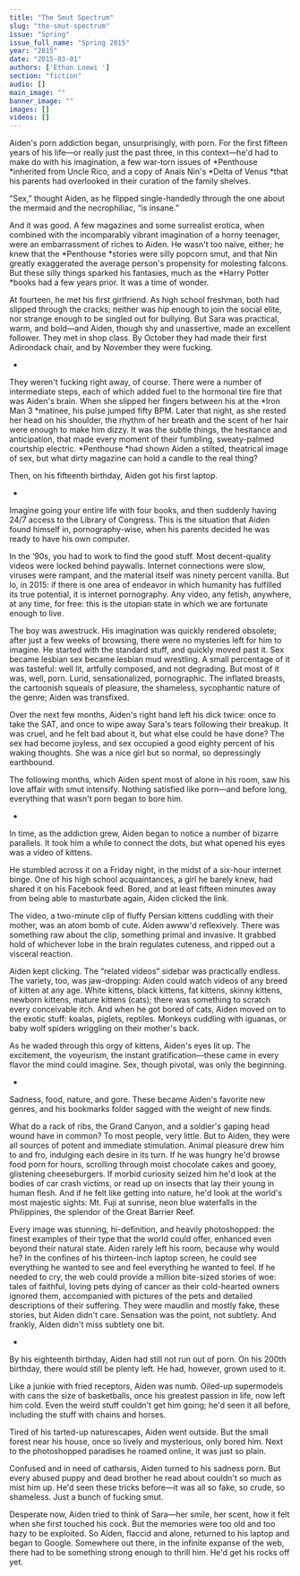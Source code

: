 ```yaml
---
title: "The Smut Spectrum"
slug: "the-smut-spectrum"
issue: "Spring"
issue_full_name: "Spring 2015"
year: "2015"
date: "2015-03-01"
authors: ['Ethan Loewi ']
section: "fiction"
audio: []
main_image: ""
banner_image: ""
images: []
videos: []
---
```

Aiden's porn addiction began, unsurprisingly, with porn. For the first fifteen years of his life—or really just the past three, in this context—he'd had to make do with his imagination, a few war-torn issues of *Penthouse *inherited from Uncle Rico, and a copy of Anaïs Nin's *Delta of Venus *that his parents had overlooked in their curation of the family shelves.

 “Sex,” thought Aiden, as he flipped single-handedly through the one about the mermaid and the necrophiliac, “is insane.”

 And it was good. A few magazines and some surrealist erotica, when combined with the incomparably vibrant imagination of a horny teenager, were an embarrassment of riches to Aiden. He wasn't too naïve, either; he knew that the *Penthouse *stories were silly popcorn smut, and that Nin greatly exaggerated the average person's propensity for molesting falcons. But these silly things sparked his fantasies, much as the *Harry Potter *books had a few years prior. It was a time of wonder.

 At fourteen, he met his first girlfriend. As high school freshman, both had slipped through the cracks; neither was hip enough to join the social elite, nor strange enough to be singled out for bullying. But Sara was practical, warm, and bold—and Aiden, though shy and unassertive, made an excellent follower. They met in shop class. By October they had made their first Adirondack chair, and by November they were fucking.

 *

 They weren't fucking right away, of course. There were a number of intermediate steps, each of which added fuel to the hormonal tire fire that was Aiden's brain. When she slipped her fingers between his at the *Iron Man 3 *matinee, his pulse jumped fifty BPM. Later that night, as she rested her head on his shoulder, the rhythm of her breath and the scent of her hair were enough to make him dizzy. It was the subtle things, the hesitance and anticipation, that made every moment of their fumbling, sweaty-palmed courtship electric. *Penthouse *had shown Aiden a stilted, theatrical image of sex, but what dirty magazine can hold a candle to the real thing?

 Then, on his fifteenth birthday, Aiden got his first laptop.

 *

 Imagine going your entire life with four books, and then suddenly having 24/7 access to the Library of Congress. This is the situation that Aiden found himself in, pornography-wise, when his parents decided he was ready to have his own computer.

 In the ‘90s, you had to work to find the good stuff. Most decent-quality videos were locked behind paywalls. Internet connections were slow, viruses were rampant, and the material itself was ninety percent vanilla. But lo, in 2015: if there is one area of endeavor in which humanity has fulfilled its true potential, it is internet pornography. Any video, any fetish, anywhere, at any time, for free: this is the utopian state in which we are fortunate enough to live.

 The boy was awestruck. His imagination was quickly rendered obsolete; after just a few weeks of browsing, there were no mysteries left for him to imagine. He started with the standard stuff, and quickly moved past it. Sex became lesbian sex became lesbian mud wrestling. A small percentage of it was tasteful: well lit, artfully composed, and not degrading. But most of it was, well, porn. Lurid, sensationalized, pornographic. The inflated breasts, the cartoonish squeals of pleasure, the shameless, sycophantic nature of the genre; Aiden was transfixed.

 Over the next few months, Aiden's right hand left his dick twice: once to take the SAT, and once to wipe away Sara's tears following their breakup. It was cruel, and he felt bad about it, but what else could he have done? The sex had become joyless, and sex occupied a good eighty percent of his waking thoughts. She was a nice girl but so normal, so depressingly earthbound.

 The following months, which Aiden spent most of alone in his room, saw his love affair with smut intensify. Nothing satisfied like porn—and before long, everything that wasn't porn began to bore him.

 *

 In time, as the addiction grew, Aiden began to notice a number of bizarre parallels. It took him a while to connect the dots, but what opened his eyes was a video of kittens.

 He stumbled across it on a Friday night, in the midst of a six-hour internet binge. One of his high school acquaintances, a girl he barely knew, had shared it on his Facebook feed. Bored, and at least fifteen minutes away from being able to masturbate again, Aiden clicked the link.

 The video, a two-minute clip of fluffy Persian kittens cuddling with their mother, was an atom bomb of cute. Aiden awww'd reflexively. There was something raw about the clip, something primal and invasive. It grabbed hold of whichever lobe in the brain regulates cuteness, and ripped out a visceral reaction.

 Aiden kept clicking. The “related videos” sidebar was practically endless. The variety, too, was jaw-dropping: Aiden could watch videos of any breed of kitten at any age. White kittens, black kittens, fat kittens, skinny kittens, newborn kittens, mature kittens (cats); there was something to scratch every conceivable itch. And when he got bored of cats, Aiden moved on to the exotic stuff: koalas, piglets, reptiles. Monkeys cuddling with iguanas, or baby wolf spiders wriggling on their mother's back.

 As he waded through this orgy of kittens, Aiden's eyes lit up. The excitement, the voyeurism, the instant gratification—these came in every flavor the mind could imagine. Sex, though pivotal, was only the beginning.

 *

 Sadness, food, nature, and gore. These became Aiden's favorite new genres, and his bookmarks folder sagged with the weight of new finds.

 What do a rack of ribs, the Grand Canyon, and a soldier's gaping head wound have in common? To most people, very little. But to Aiden, they were all sources of potent and immediate stimulation. Animal pleasure drew him to and fro, indulging each desire in its turn. If he was hungry he'd browse food porn for hours, scrolling through moist chocolate cakes and gooey, glistening cheeseburgers. If morbid curiosity seized him he'd look at the bodies of car crash victims, or read up on insects that lay their young in human flesh. And if he felt like getting into nature, he'd look at the world's most majestic sights: Mt. Fuji at sunrise, neon blue waterfalls in the Philippines, the splendor of the Great Barrier Reef.

 Every image was stunning, hi-definition, and heavily photoshopped: the finest examples of their type that the world could offer, enhanced even beyond their natural state. Aiden rarely left his room, because why would he? In the confines of his thirteen-inch laptop screen, he could see everything he wanted to see and feel everything he wanted to feel. If he needed to cry, the web could provide a million bite-sized stories of woe: tales of faithful, loving pets dying of cancer as their cold-hearted owners ignored them, accompanied with pictures of the pets and detailed descriptions of their suffering. They were maudlin and mostly fake, these stories, but Aiden didn't care. Sensation was the point, not subtlety. And frankly, Aiden didn't miss subtlety one bit.

 *

 By his eighteenth birthday, Aiden had still not run out of porn. On his 200th birthday, there would still be plenty left. He had, however, grown used to it.

 Like a junkie with fried receptors, Aiden was numb. Oiled-up supermodels with cans the size of basketballs, once his greatest passion in life, now left him cold. Even the weird stuff couldn't get him going; he'd seen it all before, including the stuff with chains and horses.

 Tired of his tarted-up naturescapes, Aiden went outside. But the small forest near his house, once so lively and mysterious, only bored him. Next to the photoshopped paradises he roamed online, it was just so plain.

 Confused and in need of catharsis, Aiden turned to his sadness porn. But every abused puppy and dead brother he read about couldn't so much as mist him up. He'd seen these tricks before—it was all so fake, so crude, so shameless. Just a bunch of fucking smut.

 Desperate now, Aiden tried to think of Sara—her smile, her scent, how it felt when she first touched his cock. But the memories were too old and too hazy to be exploited. So Aiden, flaccid and alone, returned to his laptop and began to Google. Somewhere out there, in the infinite expanse of the web, there had to be something strong enough to thrill him. He'd get his rocks off yet.

  

